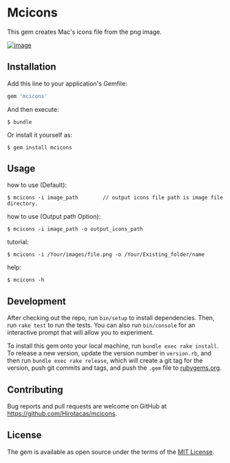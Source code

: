 # Mcicons

This gem creates Mac's icons file from the png image.

[![image](https://i.gyazo.com/4a9510bfbd611b2fbaea1447c15003a5.png)](https://gyazo.com/4a9510bfbd611b2fbaea1447c15003a5)

## Installation

Add this line to your application's Gemfile:

```ruby
gem 'mcicons'
```

And then execute:

    $ bundle

Or install it yourself as:

    $ gem install mcicons

## Usage

how to use (Default):    

    $ mcicons -i image_path        // output icons file path is image file directory.

how to use (Output path Option):    
    
    $ mcicons -i image_path -o output_icons_path
    
tutorial:    

    $ mcicons -i /Your/images/file.png -o /Your/Existing_folder/name
help:

    $ mcicons -h


## Development

After checking out the repo, run `bin/setup` to install dependencies. Then, run `rake test` to run the tests. You can also run `bin/console` for an interactive prompt that will allow you to experiment.

To install this gem onto your local machine, run `bundle exec rake install`. To release a new version, update the version number in `version.rb`, and then run `bundle exec rake release`, which will create a git tag for the version, push git commits and tags, and push the `.gem` file to [rubygems.org](https://rubygems.org).

## Contributing

Bug reports and pull requests are welcome on GitHub at https://github.com/Hirotacas/mcicons.

## License

The gem is available as open source under the terms of the [MIT License](http://opensource.org/licenses/MIT).
